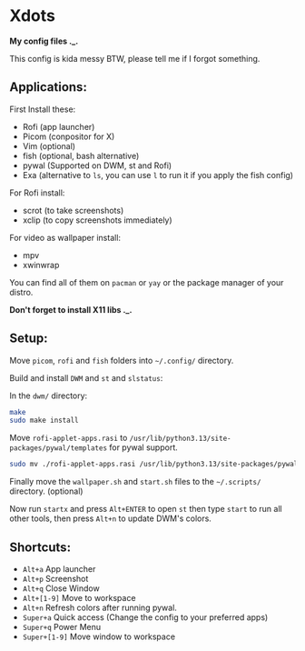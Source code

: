 # Xdots

**My config files ._.**

This config is kida messy BTW, please tell me if I forgot something.

## Applications:

First Install these:
- Rofi (app launcher)
- Picom (conpositor for X)
- Vim (optional)
- fish (optional, bash alternative)
- pywal (Supported on DWM, st and Rofi)
- Exa (alternative to `ls`, you can use `l` to run it if you apply the fish config)

For Rofi install:
- scrot (to take screenshots)
- xclip (to copy screenshots immediately)

For video as wallpaper install:
- mpv
- xwinwrap

You can find all of them on `pacman` or `yay` or the package manager of your distro.

**Don't forget to install X11 libs ._.**

## Setup:

Move `picom`, `rofi` and `fish` folders into `~/.config/` directory.

Build and install `DWM` and `st` and `slstatus`:

In the `dwm/` directory:
```bash
make
sudo make install
```

Move `rofi-applet-apps.rasi` to `/usr/lib/python3.13/site-packages/pywal/templates` for pywal support.
```bash
sudo mv ./rofi-applet-apps.rasi /usr/lib/python3.13/site-packages/pywal/templates/
```

Finally move the `wallpaper.sh` and `start.sh` files to the `~/.scripts/` directory. (optional)

Now run `startx` and press `Alt+ENTER` to open `st` then type `start` to run all other tools, then press `Alt+n` to update DWM's colors.

## Shortcuts:

- `Alt+a`         App launcher
- `Alt+p`         Screenshot
- `Alt+q`         Close Window
- `Alt+[1-9]`     Move to workspace
- `Alt+n`         Refresh colors after running pywal.
- `Super+a`       Quick access (Change the config to your preferred apps)
- `Super+q`       Power Menu
- `Super+[1-9]`   Move window to workspace
